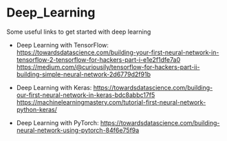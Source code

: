 # Deep_Learning
Some useful links to get started with deep learning
- Deep Learning with TensorFlow:
https://towardsdatascience.com/building-your-first-neural-network-in-tensorflow-2-tensorflow-for-hackers-part-i-e1e2f1dfe7a0 <br />
https://medium.com/@curiousily/tensorflow-for-hackers-part-ii-building-simple-neural-network-2d6779d2f91b <br />

- Deep Learning with Keras:
https://towardsdatascience.com/building-our-first-neural-network-in-keras-bdc8abbc17f5 <br />
https://machinelearningmastery.com/tutorial-first-neural-network-python-keras/ <br />

- Deep Learning with PyTorch:
https://towardsdatascience.com/building-neural-network-using-pytorch-84f6e75f9a <br />

